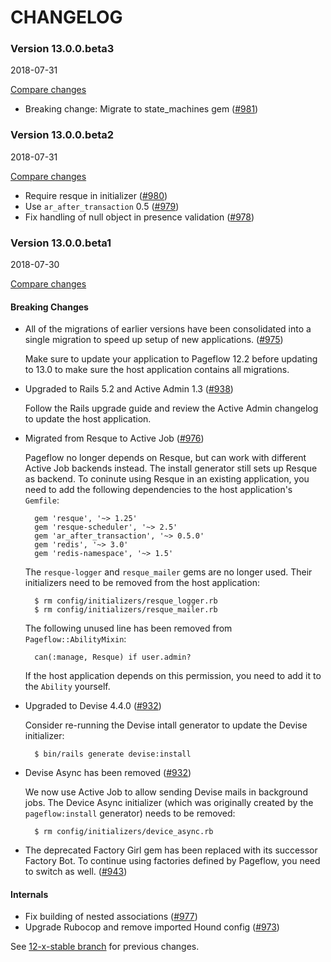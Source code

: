 # CHANGELOG

### Version 13.0.0.beta3

2018-07-31

[Compare changes](https://github.com/codevise/pageflow/compare/v13.0.0.beta2...v13.0.0.beta3)

- Breaking change: Migrate to state_machines gem
  ([#981](https://github.com/codevise/pageflow/pull/981))

### Version 13.0.0.beta2

2018-07-31

[Compare changes](https://github.com/codevise/pageflow/compare/v13.0.0.beta1...v13.0.0.beta2)

- Require resque in initializer
  ([#980](https://github.com/codevise/pageflow/pull/980))
- Use `ar_after_transaction` 0.5
  ([#979](https://github.com/codevise/pageflow/pull/979))
- Fix handling of null object in presence validation
  ([#978](https://github.com/codevise/pageflow/pull/978))

### Version 13.0.0.beta1

2018-07-30

[Compare changes](https://github.com/codevise/pageflow/compare/12-x-stable...v13.0.0.beta1)

#### Breaking Changes

- All of the migrations of earlier versions have been consolidated
  into a single migration to speed up setup of new applications.
  ([#975](https://github.com/codevise/pageflow/pull/975))

  Make sure to update your application to Pageflow 12.2 before
  updating to 13.0 to make sure the host application contains all
  migrations.

- Upgraded to Rails 5.2 and Active Admin 1.3
  ([#938](https://github.com/codevise/pageflow/pull/938))

  Follow the Rails upgrade guide and review the Active Admin changelog
  to update the host application.

- Migrated from Resque to Active Job
  ([#976](https://github.com/codevise/pageflow/pull/976))

  Pageflow no longer depends on Resque, but can work with different
  Active Job backends instead. The install generator still sets up
  Resque as backend. To coninute using Resque in an existing
  application, you need to add the following dependencies to the host
  application's `Gemfile`:

        gem 'resque', '~> 1.25'
        gem 'resque-scheduler', '~> 2.5'
        gem 'ar_after_transaction', '~> 0.5.0'
        gem 'redis', '~> 3.0'
        gem 'redis-namespace', '~> 1.5'

  The `resque-logger` and `resque_mailer` gems are no longer
  used. Their initializers need to be removed from the host
  application:

        $ rm config/initializers/resque_logger.rb
        $ rm config/initializers/resque_mailer.rb

  The following unused line has been removed from
  `Pageflow::AbilityMixin`:

        can(:manage, Resque) if user.admin?

  If the host application depends on this permission, you need to add
  it to the `Ability` yourself.

- Upgraded to Devise 4.4.0
  ([#932](https://github.com/codevise/pageflow/pull/932))

  Consider re-running the Devise intall generator to update the Devise
  initializer:

        $ bin/rails generate devise:install

- Devise Async has been removed
  ([#932](https://github.com/codevise/pageflow/pull/932))

  We now use Active Job to allow sending Devise mails in background
  jobs. The Device Async initializer (which was originally created by
  the `pageflow:install` generator) needs to be removed:

        $ rm config/initializers/device_async.rb

- The deprecated Factory Girl gem has been replaced with its successor
  Factory Bot. To continue using factories defined by Pageflow, you
  need to switch as well.
  ([#943](https://github.com/codevise/pageflow/pull/943))

#### Internals

- Fix building of nested associations
  ([#977](https://github.com/codevise/pageflow/pull/977))
- Upgrade Rubocop and remove imported Hound config
  ([#973](https://github.com/codevise/pageflow/pull/973))

See
[12-x-stable branch](https://github.com/codevise/pageflow/blob/12-x-stable/CHANGELOG.md)
for previous changes.
